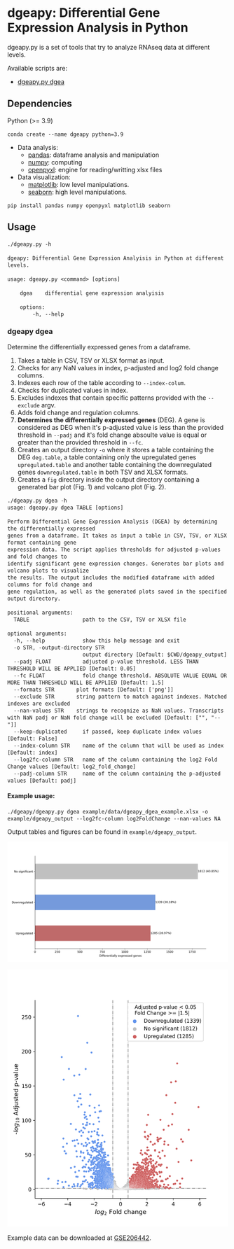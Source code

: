 # dgeapy: Differential Gene Expression Analysis in Python

dgeapy.py is a set of tools that try to analyze RNAseq data at different levels.

Available scripts are:

- [dgeapy.py dgea](#dgeapy-dgea) 

## Dependencies

Python (>= 3.9)

```shell
conda create --name dgeapy python=3.9
```

- Data analysis:
    - [pandas](<https://pypi.org/project/pandas/>): dataframe analysis and
      manipulation
    - [numpy](<https://pypi.org/project/numpy/>): computing
    - [openpyxl](<https://pypi.org/project/openpyxl/>): engine for reading/writting xlsx files
- Data visualization:
    - [matplotlib](<https://pypi.org/project/matplotlib/>): low level manipulations.
    - [seaborn](<https://pypi.org/project/seaborn/>): high level manipulations.

```shell
pip install pandas numpy openpyxl matplotlib seaborn
```
## Usage

```
./dgeapy.py -h

dgeapy: Differential Gene Expression Analyisis in Python at different levels.

usage: dgeapy.py <command> [options]

    dgea    differential gene expression analyisis

    options:
        -h, --help
```

### dgeapy dgea

Determine the differentially expressed genes from a dataframe.

1. Takes a table in CSV, TSV or XLSX format as input.
2. Checks for any NaN values in index, p-adjusted and log2 fold change columns.
3. Indexes each row of the table according to `--index-colum`. 
4. Checks for duplicated values in index.
5. Excludes indexes that contain specific patterns provided with the `--exclude` argv.
6. Adds fold change and regulation columns.
7. **Determines the differentially expressed genes** (DEG). A gene is considered as DEG when it's p-adjusted value is less than the provided threshold in `--padj` and it's fold change absoulte value is equal or greater than the provided threshold in `--fc`.
8. Creates an output directory `-o` where it stores a table containing the DEG `deg.table`, a table containing only the upregulated genes `upregulated.table` and another table containing the downregulated genes `downregulated.table` in both TSV and XLSX formats.
9. Creates a `fig` directory inside the output directory containing a generated bar plot (Fig. 1)
   and volcano plot (Fig. 2).

```
./dgeapy.py dgea -h
usage: dgeapy.py dgea TABLE [options]

Perform Differential Gene Expression Analysis (DGEA) by determining the differentially expressed
genes from a dataframe. It takes as input a table in CSV, TSV, or XLSX format containing gene
expression data. The script applies thresholds for adjusted p-values and fold changes to
identify significant gene expression changes. Generates bar plots and volcano plots to visualize
the results. The output includes the modified dataframe with added columns for fold change and
gene regulation, as well as the generated plots saved in the specified output directory.

positional arguments:
  TABLE                 path to the CSV, TSV or XLSX file

optional arguments:
  -h, --help            show this help message and exit
  -o STR, -output-directory STR
                        output directory [Default: $CWD/dgeapy_output]
  --padj FLOAT          adjusted p-value threshold. LESS THAN THRESHOLD WILL BE APPLIED [Default: 0.05]
  --fc FLOAT            fold change threshold. ABSOLUTE VALUE EQUAL OR MORE THAN THRESHOLD WILL BE APPLIED [Default: 1.5]
  --formats STR       plot formats [Default: ['png']]
  --exclude STR       string pattern to match against indexes. Matched indexes are excluded
  --nan-values STR    strings to recognize as NaN values. Transcripts with NaN padj or NaN fold change will be excluded [Default: ["", "--"]]
  --keep-duplicated     if passed, keep duplicate index values [Default: False]
  --index-column STR    name of the column that will be used as index [Default: index]
  --log2fc-column STR   name of the column containing the log2 Fold Change values [Default: log2_fold_change]
  --padj-column STR     name of the column containing the p-adjusted values [Default: padj]
```

#### Example usage:

```shell
./dgeapy/dgeapy.py dgea example/data/dgeapy_dgea_example.xlsx -o example/dgeapy_output --log2fc-column log2FoldChange --nan-values NA
```

Output tables and figures can be found in `example/dgeapy_output`.

![**Figure 1**: Bar plot generated using the exmple data.](example/dgeapy_output/fig/barplot.png)

![**Figure 2**: Volcano plot generated using the exmple data.](example/dgeapy_output/fig/volcano.png)

Example data can be downloaded at [GSE206442](<https://www.ncbi.nlm.nih.gov/geo/download/?acc=GSE206442&format=file&file=GSE206442%5FGIBERT%5F01%5Fnew%5Fannot%5Fwo%5Foutlier%5FSTAT%5Fvs%5FLOG%5Fresults%2Exlsx>).


